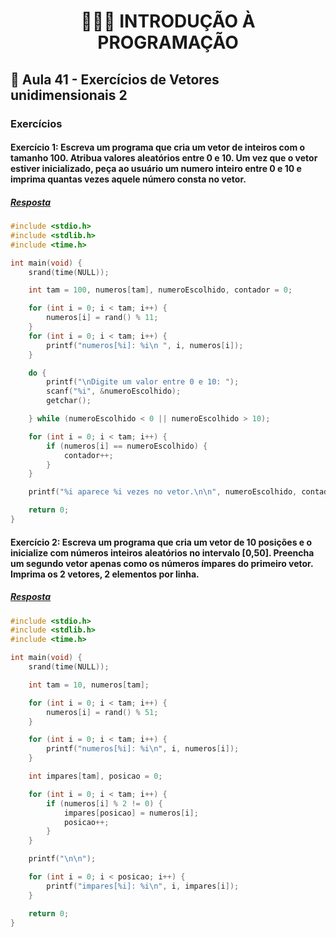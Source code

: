 <h1 align="center">👨🏻‍💻 INTRODUÇÃO À PROGRAMAÇÃO</h>

## 📑 Aula 41 - Exercícios de Vetores unidimensionais 2

### Exercícios

#### Exercício 1: Escreva um programa que cria um vetor de inteiros com o tamanho 100. Atribua valores aleatórios entre 0 e 10. Um vez que o vetor estiver inicializado, peça ao usuário um numero inteiro entre 0 e 10 e imprima quantas vezes aquele número consta no vetor.

##### [Resposta](ex01.c)

```c
#include <stdio.h>
#include <stdlib.h>
#include <time.h>

int main(void) {
    srand(time(NULL));

    int tam = 100, numeros[tam], numeroEscolhido, contador = 0;

    for (int i = 0; i < tam; i++) {
        numeros[i] = rand() % 11;
    }
    for (int i = 0; i < tam; i++) {
        printf("numeros[%i]: %i\n ", i, numeros[i]);
    }

    do {
        printf("\nDigite um valor entre 0 e 10: ");
        scanf("%i", &numeroEscolhido);
        getchar();

    } while (numeroEscolhido < 0 || numeroEscolhido > 10);

    for (int i = 0; i < tam; i++) {
        if (numeros[i] == numeroEscolhido) {
            contador++;
        }
    }

    printf("%i aparece %i vezes no vetor.\n\n", numeroEscolhido, contador);

    return 0;
}
```

#### Exercício 2: Escreva um programa que cria um vetor de 10 posições e o inicialize com números inteiros aleatórios no intervalo [0,50]. Preencha um segundo vetor apenas como os números ímpares do primeiro vetor. Imprima os 2 vetores, 2 elementos por linha.

##### [Resposta](ex02.c)

```c
#include <stdio.h>
#include <stdlib.h>
#include <time.h>

int main(void) {
    srand(time(NULL));

    int tam = 10, numeros[tam];

    for (int i = 0; i < tam; i++) {
        numeros[i] = rand() % 51;
    }

    for (int i = 0; i < tam; i++) {
        printf("numeros[%i]: %i\n", i, numeros[i]);
    }

    int impares[tam], posicao = 0;

    for (int i = 0; i < tam; i++) {
        if (numeros[i] % 2 != 0) {
            impares[posicao] = numeros[i];
            posicao++;
        }
    }

    printf("\n\n");

    for (int i = 0; i < posicao; i++) {
        printf("impares[%i]: %i\n", i, impares[i]);
    }

    return 0;
}
```
